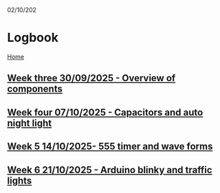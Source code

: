 02/10/202

# Logbook

[Home](/)

## [Week three 30/09/2025 - Overview of components](/Tech_Lancaster/practical_notes/20250930)
## [Week four 07/10/2025 - Capacitors and auto night light](/Tech_Lancaster/practical_notes/20251007)
## [Week 5 14/10/2025- 555 timer and wave forms](/Tech_Lancaster/practical_notes/20251014)
## [Week 6 21/10/2025 - Arduino blinky and traffic lights](/Tech_Lancaster/practical_notes/20251021)
